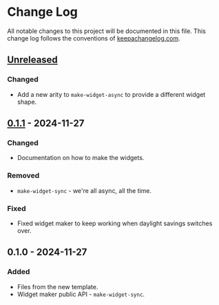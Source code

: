 # Change Log
All notable changes to this project will be documented in this file. This change log follows the conventions of [keepachangelog.com](http://keepachangelog.com/).

## [Unreleased]
### Changed
- Add a new arity to `make-widget-async` to provide a different widget shape.

## [0.1.1] - 2024-11-27
### Changed
- Documentation on how to make the widgets.

### Removed
- `make-widget-sync` - we're all async, all the time.

### Fixed
- Fixed widget maker to keep working when daylight savings switches over.

## 0.1.0 - 2024-11-27
### Added
- Files from the new template.
- Widget maker public API - `make-widget-sync`.

[Unreleased]: https://sourcehost.site/your-name/todo/compare/0.1.1...HEAD
[0.1.1]: https://sourcehost.site/your-name/todo/compare/0.1.0...0.1.1

